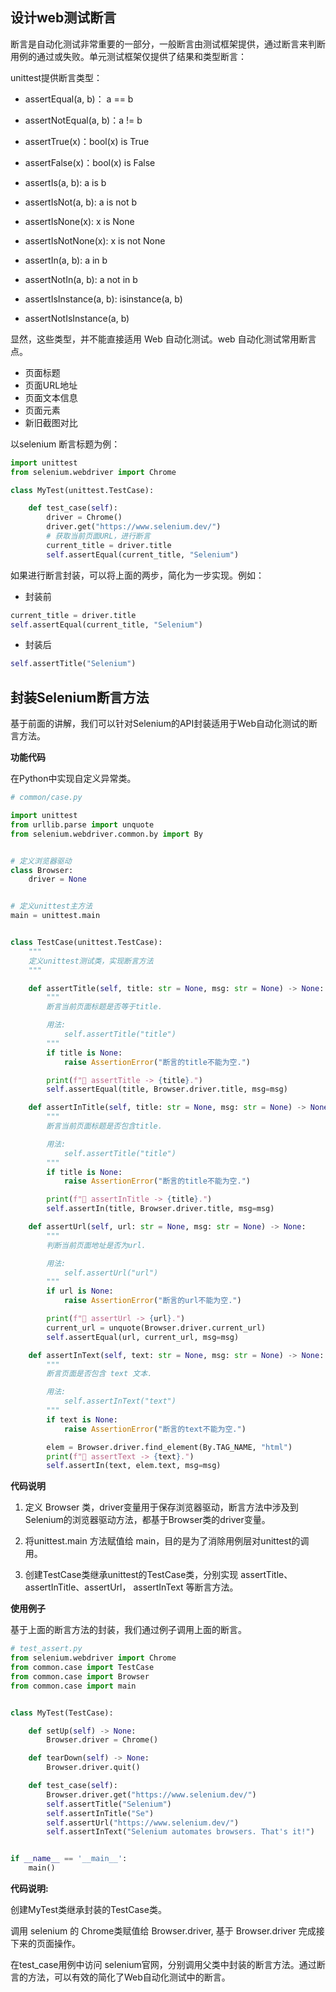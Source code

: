 ## 设计web测试断言

断言是自动化测试非常重要的一部分，一般断言由测试框架提供，通过断言来判断用例的通过或失败。单元测试框架仅提供了结果和类型断言：

unittest提供断言类型：


* assertEqual(a, b)： a == b

* assertNotEqual(a, b)：a != b

* assertTrue(x)：bool(x) is True

* assertFalse(x)：bool(x) is False

* assertIs(a, b): a is b

* assertIsNot(a, b): a is not b

* assertIsNone(x): x is None

* assertIsNotNone(x): x is not None

* assertIn(a, b): a in b

* assertNotIn(a, b): a not in b

* assertIsInstance(a, b): isinstance(a, b)

* assertNotIsInstance(a, b)

显然，这些类型，并不能直接适用 Web 自动化测试。web 自动化测试常用断言点。

* 页面标题
* 页面URL地址
* 页面文本信息
* 页面元素
* 新旧截图对比

以selenium 断言标题为例：

```py
import unittest
from selenium.webdriver import Chrome

class MyTest(unittest.TestCase):

    def test_case(self):
        driver = Chrome()
        driver.get("https://www.selenium.dev/")
        # 获取当前页面URL，进行断言
        current_title = driver.title
        self.assertEqual(current_title, "Selenium")

```

如果进行断言封装，可以将上面的两步，简化为一步实现。例如：

* 封装前

```py
current_title = driver.title
self.assertEqual(current_title, "Selenium")
```

* 封装后

```py
self.assertTitle("Selenium")
```

## 封装Selenium断言方法

基于前面的讲解，我们可以针对Selenium的API封装适用于Web自动化测试的断言方法。


__功能代码__

在Python中实现自定义异常类。

```py
# common/case.py

import unittest
from urllib.parse import unquote
from selenium.webdriver.common.by import By


# 定义浏览器驱动
class Browser:
    driver = None


# 定义unittest主方法
main = unittest.main


class TestCase(unittest.TestCase):
    """
    定义unittest测试类，实现断言方法
    """

    def assertTitle(self, title: str = None, msg: str = None) -> None:
        """
        断言当前页面标题是否等于title.

        用法:
            self.assertTitle("title")
        """
        if title is None:
            raise AssertionError("断言的title不能为空.")

        print(f"👀 assertTitle -> {title}.")
        self.assertEqual(title, Browser.driver.title, msg=msg)

    def assertInTitle(self, title: str = None, msg: str = None) -> None:
        """
        断言当前页面标题是否包含title.

        用法:
            self.assertTitle("title")
        """
        if title is None:
            raise AssertionError("断言的title不能为空.")

        print(f"👀 assertInTitle -> {title}.")
        self.assertIn(title, Browser.driver.title, msg=msg)

    def assertUrl(self, url: str = None, msg: str = None) -> None:
        """
        判断当前页面地址是否为url.

        用法:
            self.assertUrl("url")
        """
        if url is None:
            raise AssertionError("断言的url不能为空.")

        print(f"👀 assertUrl -> {url}.")
        current_url = unquote(Browser.driver.current_url)
        self.assertEqual(url, current_url, msg=msg)

    def assertInText(self, text: str = None, msg: str = None) -> None:
        """
        断言页面是否包含 text 文本.

        用法:
            self.assertInText("text")
        """
        if text is None:
            raise AssertionError("断言的text不能为空.")

        elem = Browser.driver.find_element(By.TAG_NAME, "html")
        print(f"👀 assertText -> {text}.")
        self.assertIn(text, elem.text, msg=msg)
```

__代码说明__

1. 定义 Browser 类，driver变量用于保存浏览器驱动，断言方法中涉及到Selenium的浏览器驱动方法，都基于Browser类的driver变量。

2. 将unittest.main 方法赋值给 main，目的是为了消除用例层对unittest的调用。

3. 创建TestCase类继承unittest的TestCase类，分别实现 assertTitle、assertInTitle、assertUrl， assertInText 等断言方法。


__使用例子__

基于上面的断言方法的封装，我们通过例子调用上面的断言。

```py
# test_assert.py
from selenium.webdriver import Chrome
from common.case import TestCase
from common.case import Browser
from common.case import main


class MyTest(TestCase):

    def setUp(self) -> None:
        Browser.driver = Chrome()

    def tearDown(self) -> None:
        Browser.driver.quit()

    def test_case(self):
        Browser.driver.get("https://www.selenium.dev/")
        self.assertTitle("Selenium")
        self.assertInTitle("Se")
        self.assertUrl("https://www.selenium.dev/")
        self.assertInText("Selenium automates browsers. That's it!")


if __name__ == '__main__':
    main()
```

__代码说明:__

创建MyTest类继承封装的TestCase类。

调用 selenium 的 Chrome类赋值给 Browser.driver, 基于 Browser.driver 完成接下来的页面操作。

在test_case用例中访问 selenium官网，分别调用父类中封装的断言方法。通过断言的方法，可以有效的简化了Web自动化测试中的断言。




